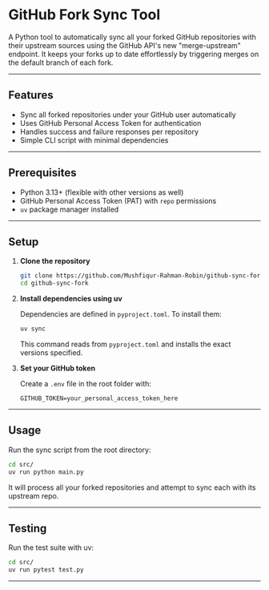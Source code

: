 # GitHub Fork Sync Tool

A Python tool to automatically sync all your forked GitHub repositories with their upstream sources using the GitHub API's new "merge-upstream" endpoint. It keeps your forks up to date effortlessly by triggering merges on the default branch of each fork.

---

## Features

- Sync all forked repositories under your GitHub user automatically
- Uses GitHub Personal Access Token for authentication
- Handles success and failure responses per repository
- Simple CLI script with minimal dependencies

---

## Prerequisites

- Python 3.13+ (flexible with other versions as well)
- GitHub Personal Access Token (PAT) with `repo` permissions
- `uv` package manager installed

---

## Setup

1. **Clone the repository**

   ```bash
   git clone https://github.com/Mushfiqur-Rahman-Robin/github-sync-fork.git
   cd github-sync-fork
   ```

2. **Install dependencies using uv**

   Dependencies are defined in `pyproject.toml`. To install them:

   ```bash
   uv sync
   ```

   This command reads from `pyproject.toml` and installs the exact versions specified.

3. **Set your GitHub token**

   Create a `.env` file in the root folder with:

   ```
   GITHUB_TOKEN=your_personal_access_token_here
   ```

---

## Usage

Run the sync script from the root directory:

```bash
cd src/
uv run python main.py
```

It will process all your forked repositories and attempt to sync each with its upstream repo.

---

## Testing

Run the test suite with uv:

```bash
cd src/
uv run pytest test.py
```

---